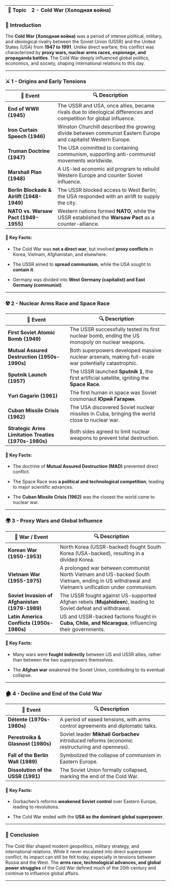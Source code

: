 
|📘 Topic|2 - Cold War (Холодная война)|
|---|---|

### 📜 Introduction

The **Cold War (Холодная война)** was a period of intense political, military, and ideological rivalry between the Soviet Union (USSR) and the United States (USA) from **1947 to 1991**. Unlike direct warfare, this conflict was characterized by **proxy wars, nuclear arms races, espionage, and propaganda battles**. The Cold War deeply influenced global politics, economics, and society, shaping international relations to this day.

---

### ⚔️ 1 - Origins and Early Tensions

|📅 Event|🔍 Description|
|---|---|
|**End of WWII (1945)**|The USSR and USA, once allies, became rivals due to ideological differences and competition for global influence.|
|**Iron Curtain Speech (1946)**|Winston Churchill described the growing divide between communist Eastern Europe and capitalist Western Europe.|
|**Truman Doctrine (1947)**|The USA committed to containing communism, supporting anti-communist movements worldwide.|
|**Marshall Plan (1948)**|A US-led economic aid program to rebuild Western Europe and counter Soviet influence.|
|**Berlin Blockade & Airlift (1948-1949)**|The USSR blocked access to West Berlin; the USA responded with an airlift to supply the city.|
|**NATO vs. Warsaw Pact (1949-1955)**|Western nations formed **NATO**, while the USSR established the **Warsaw Pact** as a counter-alliance.|

#### 🧠 Key Facts:

- The Cold War was **not a direct war**, but involved **proxy conflicts** in Korea, Vietnam, Afghanistan, and elsewhere.
    
- The USSR aimed to **spread communism**, while the USA sought to **contain it**.
    
- Germany was divided into **West Germany (capitalist) and East Germany (communist)**.
    

---

### ☢️ 2 - Nuclear Arms Race and Space Race

|📅 Event|🔍 Description|
|---|---|
|**First Soviet Atomic Bomb (1949)**|The USSR successfully tested its first nuclear bomb, ending the US monopoly on nuclear weapons.|
|**Mutual Assured Destruction (1950s-1990s)**|Both superpowers developed massive nuclear arsenals, making full-scale war potentially catastrophic.|
|**Sputnik Launch (1957)**|The USSR launched **Sputnik 1**, the first artificial satellite, igniting the **Space Race**.|
|**Yuri Gagarin (1961)**|The first human in space was Soviet cosmonaut **Юрий Гагарин**.|
|**Cuban Missile Crisis (1962)**|The USA discovered Soviet nuclear missiles in Cuba, bringing the world close to nuclear war.|
|**Strategic Arms Limitation Treaties (1970s-1980s)**|Both sides agreed to limit nuclear weapons to prevent total destruction.|

#### 🧠 Key Facts:

- The doctrine of **Mutual Assured Destruction (MAD)** prevented direct conflict.
    
- The Space Race was **a political and technological competition**, leading to major scientific advances.
    
- The **Cuban Missile Crisis (1962)** was the closest the world came to nuclear war.
    

---

### 🌍 3 - Proxy Wars and Global Influence

|📌 War / Event|🔍 Description|
|---|---|
|**Korean War (1950-1953)**|North Korea (USSR-backed) fought South Korea (USA-backed), resulting in a divided Korea.|
|**Vietnam War (1955-1975)**|A prolonged war between communist North Vietnam and US-backed South Vietnam, ending in US withdrawal and Vietnam’s unification under communism.|
|**Soviet Invasion of Afghanistan (1979-1989)**|The USSR fought against US-supported Afghan rebels (**Mujahideen**), leading to Soviet defeat and withdrawal.|
|**Latin America Conflicts (1950s-1980s)**|US and USSR-backed factions fought in **Cuba, Chile, and Nicaragua**, influencing their governments.|

#### 🧠 Key Facts:

- Many wars were **fought indirectly** between US and USSR allies, rather than between the two superpowers themselves.
    
- The **Afghan war** weakened the Soviet Union, contributing to its eventual collapse.
    

---

### 🏚️ 4 - Decline and End of the Cold War

|📅 Event|🔍 Description|
|---|---|
|**Détente (1970s-1980s)**|A period of eased tensions, with arms control agreements and diplomatic talks.|
|**Perestroika & Glasnost (1980s)**|Soviet leader **Mikhail Gorbachev** introduced reforms (economic restructuring and openness).|
|**Fall of the Berlin Wall (1989)**|Symbolized the collapse of communism in Eastern Europe.|
|**Dissolution of the USSR (1991)**|The Soviet Union formally collapsed, marking the end of the Cold War.|

#### 🧠 Key Facts:

- Gorbachev’s reforms **weakened Soviet control** over Eastern Europe, leading to revolutions.
    
- The Cold War ended with the **USA as the dominant global superpower**.
    

---

### 🎯 Conclusion

The Cold War shaped modern geopolitics, military strategy, and international relations. While it never escalated into direct superpower conflict, its impact can still be felt today, especially in tensions between Russia and the West. The **arms race, technological advances, and global power struggles** of the Cold War defined much of the 20th century and continue to influence global affairs.

---